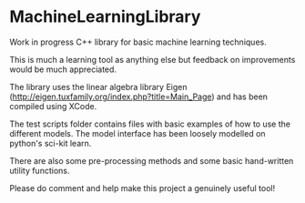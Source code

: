 # MachineLearningLibrary

Work in progress C++ library for basic machine learning techniques.

This is much a learning tool as anything else but feedback on improvements would be much appreciated.

The library uses the linear algebra library Eigen (http://eigen.tuxfamily.org/index.php?title=Main_Page) and has been compiled using XCode.

The test scripts folder contains files with basic examples of how to use the different models. The model interface has been loosely modelled on python's sci-kit learn.

There are also some pre-processing methods and some basic hand-written utility functions.

Please do comment and help make this project a genuinely useful tool!
